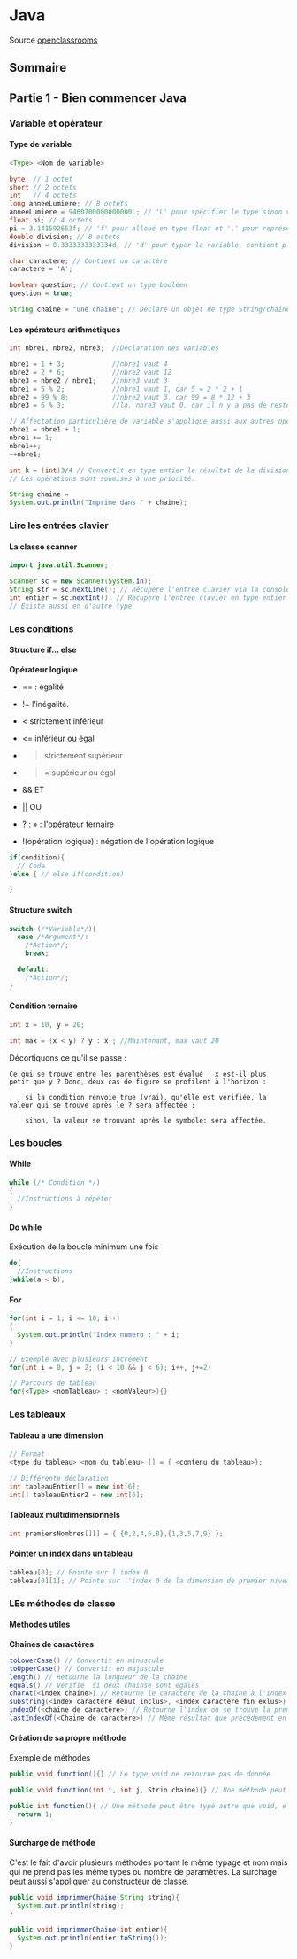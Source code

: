 # Java

Source [openclassrooms](https://openclassrooms.com/fr/courses/26832-apprenez-a-programmer-en-java)

## Sommaire

## Partie 1 - Bien commencer Java

### Variable et opérateur

#### Type de variable

```java
<Type> <Nom de variable>

byte  // 1 octet
short // 2 octets
int   // 4 octets
long anneeLumiere; // 8 octets
anneeLumiere = 9460700000000000L; // 'L' pour spécifier le type sinon variable alloué en type entier
float pi; // 4 octets
pi = 3.141592653f; // 'f' pour alloué en type float et '.' pour représenter la virgule
double division; // 8 octets
division = 0.3333333333334d; // 'd' pour typer la variable, contient plus de chiffre après la virgule comparé à float

char caractere; // Contient un caractère
caractere = 'A';

boolean question; // Contient un type booléen
question = true;

String chaine = "une chaine"; // Déclare un objet de type String/chaine de caractère
```

#### Les opérateurs arithmétiques

```java
int nbre1, nbre2, nbre3;  //Déclaration des variables

nbre1 = 1 + 3;            //nbre1 vaut 4
nbre2 = 2 * 6;            //nbre2 vaut 12
nbre3 = nbre2 / nbre1;    //nbre3 vaut 3
nbre1 = 5 % 2;            //nbre1 vaut 1, car 5 = 2 * 2 + 1
nbre2 = 99 % 8;           //nbre2 vaut 3, car 99 = 8 * 12 + 3
nbre3 = 6 % 3;            //là, nbre3 vaut 0, car il n'y a pas de reste

// Affectation particulière de variable s'applique aussi aux autres opérateurs
nbre1 = nbre1 + 1;
nbre1 += 1;
nbre1++;
++nbre1;

int k = (int)3/4 // Convertit en type entier le résultat de la division euclidienne qui est un float
// Les opérations sont soumises à une priorité.
```

```java
String chaine =
System.out.println("Imprime dans " + chaine);
```

### Lire les entrées clavier

#### La classe scanner

```java
import java.util.Scanner;

Scanner sc = new Scanner(System.in);
String str = sc.nextLine(); // Récupère l'entrée clavier via la console en type string
int entier = sc.nextInt(); // Récupère l'entrée clavier en type entier
// Existe aussi en d'autre type
```

### Les conditions

#### Structure if... else

**Opérateur logique**
* == : égalité

* != l’inégalité.

* < strictement inférieur

* <= inférieur ou égal

* > strictement supérieur

* >= supérieur ou égal

* && ET

* || OU

* ? : » : l'opérateur ternaire

* !(opération logique) :  négation de l'opération logique

```java
if(condition){
  // Code
}else { // else if(condition)

}
```

#### Structure switch
```java
switch (/*Variable*/){
  case /*Argument*/:
    /*Action*/;
    break;

  default:
    /*Action*/;
}
```

#### Condition ternaire

```java
int x = 10, y = 20;

int max = (x < y) ? y : x ; //Maintenant, max vaut 20
```

Décortiquons ce qu'il se passe :

    Ce qui se trouve entre les parenthèses est évalué : x est-il plus petit que y ? Donc, deux cas de figure se profilent à l'horizon :

        si la condition renvoie true (vrai), qu'elle est vérifiée, la valeur qui se trouve après le ? sera affectée ;

        sinon, la valeur se trouvant après le symbole: sera affectée.

### Les boucles

#### While
```java
while (/* Condition */)
{
  //Instructions à répéter
}
```

#### Do while
Exécution de la boucle minimum une fois
```java
do{
  //Instructions
}while(a < b);
```

#### For
```java
for(int i = 1; i <= 10; i++)
{
  System.out.println("Index numero : " + i;
}

// Exemple avec plusieurs incrément
for(int i = 0, j = 2; (i < 10 && j < 6); i++, j+=2)

// Parcours de tableau
for(<Type> <nomTableau> : <nomValeur>){}
```

### Les tableaux

#### Tableau a une dimension
```java
// Format
<type du tableau> <nom du tableau> [] = { <contenu du tableau>};

// Différente déclaration
int tableauEntier[] = new int[6];
int[] tableauEntier2 = new int[6];
```

#### Tableaux multidimensionnels
```java
int premiersNombres[][] = { {0,2,4,6,8},{1,3,5,7,9} };
```

#### Pointer un index dans un tableau
```java
tableau[0]; // Pointe sur l'index 0
tableau[0][1]; // Pointe sur l'index 0 de la dimension de premier niveau et sur l'index 1 de cette dimension
```

### LEs méthodes de classe

#### Méthodes utiles

**Chaines de caractères**
```java
toLowerCase() // Convertit en minuscule
toUpperCase() // Convertit en majuscule
length() // Retourne la longueur de la chaine
equals() // Vérifie  si deux chainse sont égales
charAt(<index chaine>) // Retourne le caractère de la chaine à l'index indiqué. L'index commence à 0.
substring(<index caractère début inclus>, <index caractère fin exlus>) // Extraction d'une partie de la chaine de caractère. L'index commence à 0.
indexOf(<chaine de caractère>) // Retourne l'index où se trouve la première occurence de la chaine en paramètre
lastIndexOf(<Chaine de caractère>) // Même résultat que précédement en partant de la définisse
```

#### Création de sa propre méthode
Exemple de méthodes
```java
public void function(){} // Le type void ne retourne pas de donnée

public void function(int i, int j, Strin chaine){} // Une méthode peut inclure un ou plusieurs paramètres de différent type

public int function(){ // Une méthode peut être typé autre que void, elle doit alors retourner une valeur du même type
  return 1;
}
```

#### Surcharge de méthode
C'est le fait d'avoir plusieurs méthodes portant le même typage et nom mais qui ne prend pas les même types ou nombre de paramètres. La surchage peut aussi s'appliquer au constructeur de classe.
```java
public void imprimmerChaine(String string){
  System.out.println(string);
}

public void imprimmerChaine(int entier){
  System.out.println(entier.toString());
}
```
